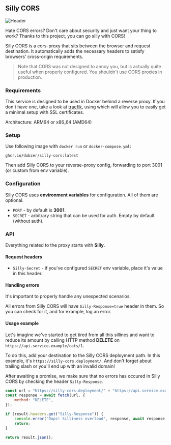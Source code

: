 ## Silly CORS

![Header](https://github.com/Dubzer/silly-cors/assets/18244287/cc653a45-dfd4-4bfe-b5bc-ea1393e91e40)

Hate CORS errors? Don't care about security and just want your thing to work? Thanks to this project, you can go silly with CORS!

Silly CORS is a cors-proxy that sits between the browser and request destination. It automatically adds the necessary headers to satisfy browsers' cross-origin requirements.


> Note that CORS was not designed to annoy you, but is actually quite useful when properly configured. You shouldn't use CORS proxies in production.

### Requirements

This service is designed to be used in Docker behind a reverse proxy. If you don't have one, take a look at [traefik](https://traefik.io), using which will allow you to easily get a minimal setup with SSL certificates.

Architecture: ARM64 or x86_64 (AMD64)

### Setup

Use following image with `docker run` or `docker-compose.yml`:
```
ghcr.io/dubzer/silly-cors:latest
```

Then add Silly CORS to your reverse-proxy config, forwarding to port 3001 (or custom from env variable).

### Configuration

Silly CORS uses **environment variables** for configuration. All of them are optional.

- `PORT` - by default is **3001**.
- `SECRET` - arbitrary string that can be used for auth. Empty by default (without auth).

### API

Everything related to the proxy starts with **Silly**.

#### Request headers
- `Silly-Secret` - if you've configured `SECRET` env variable, place it's value in this header.

#### Handling errors
It's important to properly handle any unexpected scenarios.

All errors from Silly CORS will have `Silly-Response=true` header in them. So you can check for it, and for example, log an error.

#### Usage example
Let's imagine we've started to get tired from all this sillines and want to reduce its amount by calling HTTP method **DELETE** on `https://api.service.example/cats/1`.


To do this, add your destination to the Silly CORS deployment path. In this example, it's `https://silly-cors.deployment/`. And don't forget about trailing slash or you'll end up with an invalid domain!

After awaiting a promise, we make sure that no errors has occured in Silly CORS by checking the header `Silly-Response`.

```js
const url = "https://silly-cors.deployment/" + "https://api.service.example/cats/1";
const response = await fetch(url, {
    method: "DELETE", 
});

if (result.headers.get("Silly-Response")) {
    console.error("Oops! Silliness overload", response, await response.text());
    return;
}

return result.json();
```